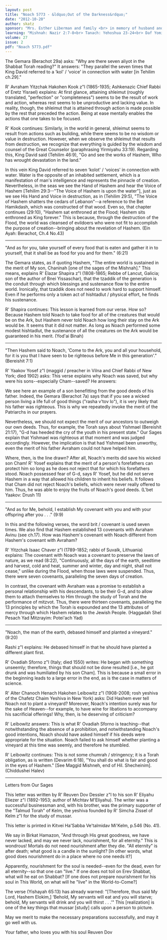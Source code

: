 ```yaml
---
layout: post
title: "Noach 5773 - &ldquo;Out of the Darkness&rdquo;"
date: "2012-10-20"
author: skatz
sponsor: "Mrs. Esther Liberman and family <br> in memory of husband and father <br> Yaakov Azriel ben Aharon David a\"h <br>&nbsp;&nbsp;&nbsp;<br>The Vogel family <br> on the yahrzeit of father and grandfather <br> Aharon Shimon ben Shemayah a\"h <br> (Arthur Kalkstein)"
learning: "Mishnah: Nazir 2:7-8<br> Tanach: Yehoshua 23-24<br> Daf Yomi (Bavli): Shabbat 17<br> Halachah: Mishnah Berurah 139:8-10"
volume: 27
issue: 2
pdf: "Noach 5773.pdf"
---
```


The Gemara (Berachot 29a) asks: "Why are there seven aliyot in the Shabbat Torah reading?" It answers: "They parallel the seven times that King David referred to a &lsquo;kol' / &lsquo;voice' in connection with water \[in Tehilim ch.29\]."

R' Avraham Yitzchak Hakohen Kook z"l (1865-1935; Ashkenazic Chief Rabbi of Eretz Yisrael) explains: At first glance, attaining shleimut (roughly translated, "perfection" or "completeness") seems to be the result of work and action, whereas rest seems to be unproductive and lacking value. In reality, though, the shleimut that is attained through action is made possible by the rest that preceded the action. Being at ease mentally enables the actions that one takes to be focused.

R' Kook continues: Similarly, in the world in general, shleimut seems to result from actions such as building, while there seems to be no wisdom or value in destruction. However, when we observe the shleimut that results from destruction, we recognize that everything is guided by the wisdom and counsel of the Great Counselor (paraphrasing Yirmiyahu 33:19). Regarding this, King David said (Tehilim 46:9), "Go and see the works of Hashem, Who has wrought devastation in the land."

In this vein King David referred to seven &lsquo;kolot' / &lsquo;voices' in connection with water. Water is the opposite of an inhabited settlement, which is a manifestation of man's intelligence and represents the pinnacle of creation. Nevertheless, in the seas we see the Hand of Hashem and hear the Voice of Hashem \[Tehilim 29:3--"The Voice of Hashem is upon the water"\], just as we see His Hand and Voice in destruction, as in (Tehilim 29:5), "The Voice of Hashem shatters the cedars of Lebanon"--a reference to the Bet Hamikdash, which was constructed of that wood. Even so, that chapter continues (29:10), "Hashem sat enthroned at the Flood; Hashem sits enthroned as King forever." This is because, through the destruction of the Flood, the world was cleansed of evildoers who were not fit to accomplish the purpose of creation--bringing about the revelation of Hashem. (Ein Ayah: Berachot, Ch.4 No.43)

********

"And as for you, take yourself of every food that is eaten and gather it in to yourself, that it shall be as food for you and for them." (6:21)

The Gemara states, as if quoting Hashem, "The entire world is sustained in the merit of My son, Chaninah \[one of the sages of the Mishnah\]." This means, explains R' Elazar Shapira z"l (1808-1865; Rebbe of Lancut, Galicia; son of the author of Bnei Yissaschar), that the tzaddik of the generation is the conduit through which blessings and sustenance flow to the entire world. Ironically, that tzaddik does not need to work hard to support himself. Even if he performs only a token act of hishtadlut / physical effort, he finds his sustenance.

R' Shapira continues: This lesson is learned from our verse. How so? Because Hashem told Noach to take food for all of the creatures that would be on the Ark, but Hashem never told Noach how long their stay on the Ark would be. It seems that it did not matter. As long as Noach performed some modest hishtadlut, the sustenance of all the creatures on the Ark would be guaranteed in his merit. (Yod'ai Binah)

********

"Then Hashem said to Noach, &lsquo;Come to the Ark, you and all your household, for it is you that I have seen to be righteous before Me in this generation'." (Bereishit 7:1)

R' Yaakov Yosef z"l (maggid / preacher in Vilna and Chief Rabbi of New York; died 1902) asks: This verse explains why Noach was saved, but why were his sons--especially Cham--saved? He answers:

We see here an example of a son benefitting from the good deeds of his father. Indeed, the Gemara (Berachot 7a) says that if you see a wicked person living a life full of good things ("rasha v'tov lo"), it is very likely that his father was righteous. This is why we repeatedly invoke the merit of the Patriarchs in our prayers.

Nevertheless, we should not expect the merit of our ancestors to outweigh our own deeds. Thus, for example, the Torah says about Yishmael (Bereishit 21:17), "G-d has heeded the cry of the youth in his present state." Our Sages explain that Yishmael was righteous at that moment and was judged accordingly. However, the implication is that had Yishmael been unworthy, even the merit of his father Avraham could not have helped him.

Where, then, is the line drawn? After all, Noach's merits did save his wicked son Cham! R' Yosef explains that the merit of a person's forefathers can protect him so long as he does not reject that for which his forefathers stood. Noach possessed fear of G-d, says R' Yosef, but he did not serve Hashem in a way that allowed his children to inherit his beliefs. It follows that Cham did not reject Noach's beliefs, which were never really offered to him. Thus, he was able to enjoy the fruits of Noach's good deeds. (L'bet Yaakov: Drush 11)

********

"And as for Me, behold, I establish My covenant with you and with your offspring after you . . ." (9:9)

In this and the following verses, the word brit / covenant is used seven times. We also find that Hashem established 13 covenants with Avraham Avinu (see ch.17). How was Hashem's covenant with Noach different from Hashem's covenant with Avraham?

R' Yitzchak Isaac Chaver z"l (1789-1852; rabbi of Suvalk, Lithuania) explains: The covenant with Noach was a covenant to preserve the laws of nature, as we read (8:22), "Continuously, all the days of the earth, seedtime and harvest, cold and heat, summer and winter, day and night, shall not cease," unlike during the Flood, when those laws were suspended. Thus, there were seven covenants, paralleling the seven days of creation.

In contrast, the covenant with Avraham was a promise to establish a personal relationship with his descendants, to be their G-d, and to allow them to attach themselves to Him through the study of Torah and the performance of mitzvot. Thus, there were thirteen covenants, paralleling the 13 principles by which the Torah is expounded and the 13 attributes of mercy through which Hashem relates to the Jewish People. (Haggadah Shel Pesach Yad Mitzrayim: Potei'ach Yad)

********

"Noach, the man of the earth, debased himself and planted a vineyard." (9:20)

Rashi z"l explains: He debased himself in that he should have planted a different plant first.

R' Ovadiah Sforno z"l (Italy; died 1550) writes: He began with something unseemly; therefore, things that should not be done resulted \[i.e., he got drunk and was humiliated by his son Cham\]. This is because a small error in the beginning leads to a large error in the end, as is the case in matters of science.

R' Alter Chanoch Henach Hakohen Leibowitz z"l (1908-2008; rosh yeshiva of the Chafetz Chaim Yeshiva in New York) asks: Did Hashem ever tell Noach not to plant a vineyard? Moreover, Noach's intention surely was for the sake of Heaven--for example, to have wine for libations to accompany his sacrificial offerings! Why, then, is he deserving of criticism?

R' Leibowitz answers: This is what R' Ovadiah Sforno is teaching--that notwithstanding the absence of a prohibition, and notwithstanding Noach's good intentions, Noach should have asked himself if his deeds were appropriate for the situation. Noach failed to ask himself whether planting a vineyard at this time was seemly, and therefore he stumbled.

R' Leibowitz continues: This is not some chumrah / stringency; it is a Torah obligation, as is written (Devarim 6:18), "You shall do what is fair and good in the eyes of Hashem." \[See Maggid Mishneh, end of Hil. Shecheinim\]. (Chiddushei Halev)

********

Letters from Our Sages

This letter was written by R' Reuven Dov Dessler z"l to his son R' Eliyahu Eliezer z"l (1892-1953; author of Michtav M'Eliyahu). The writer was a successful businessman and, with his brother, was the primary supporter of the "Talmud Torah" of Kelm, the yeshiva founded by R' Simcha Zissel of Kelm z"l for the study of mussar.

This letter is printed in Kitvei Ha'Sabba Ve'talmidav Mi'Kelm, p.546 (No. 41).

We say in Birkat Hamazon, "And through His great goodness, we have never lacked, and may we never lack, nourishment, for all eternity." This is wondrous! Mortals do not need nourishment after they die. "All eternity" is after death; what good is a candle in the sunlight? \[In other words, what good does nourishment do in a place where no one needs it?\]

Apparently, nourishment for the soul is needed--even for the dead, even for all eternity--so that one can "live." If one does not toil on Erev Shabbat, what will he eat on Shabbat? \[If one does not prepare nourishment for his soul in This World, on what will he "live" in the World-to-Come?\]

The verse (Yishayah 65:13) has already warned: "\[Therefore, thus said My Lord, Hashem Elokim,\] &lsquo;Behold, My servants will eat and you will starve; behold, My servants will drink and you will thirst . . .'" This \[realization\] is one of the key things that mussar \[study\] calls upon a person to picture.

May we merit to make the necessary preparations successfully, and may it go well with us.

Your father, who loves you with his soul Reuven Dov

